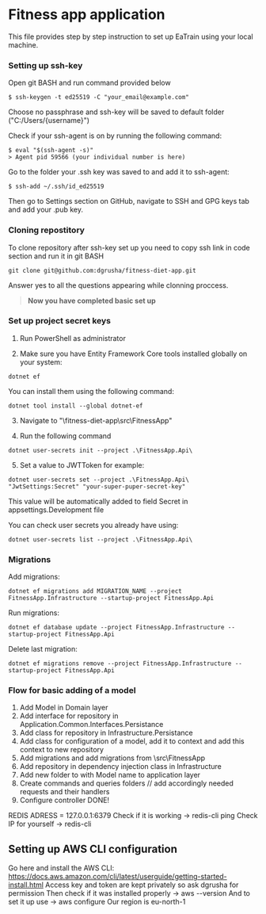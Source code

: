 # Fitness app application

This file provides step by step instruction to set up EaTrain using your local machine.

### Setting up ssh-key
Open git BASH and run command provided below
```
$ ssh-keygen -t ed25519 -C "your_email@example.com"
```
Choose no passphrase and ssh-key will be saved to default folder ("C:/Users/{username}")

Check if your ssh-agent is on by running the following command: 
```
$ eval "$(ssh-agent -s)"
> Agent pid 59566 (your individual number is here)
```

Go to the folder your .ssh key was saved to and add it to ssh-agent: 
```
$ ssh-add ~/.ssh/id_ed25519
```

Then go to Settings section on GitHub, navigate to SSH and GPG keys tab and add your .pub key.

### Cloning repostitory 
To clone repository after ssh-key set up you need to copy ssh link in code section and run it in git BASH
```
git clone git@github.com:dgrusha/fitness-diet-app.git
```

Answer yes to all the questions appearing while clonning proccess. 

>**Now you have completed basic set up** 

### Set up project secret keys 
1. Run PowerShell as administrator

2. Make sure you have Entity Framework Core tools installed globally on your system:
```
dotnet ef
```
You can install them using the following command:
```
dotnet tool install --global dotnet-ef
```

3. Navigate to "\fitness-diet-app\src\FitnessApp"

4. Run the following command
```
dotnet user-secrets init --project .\FitnessApp.Api\
```

5. Set a value to JWTToken for example:
```
dotnet user-secrets set --project .\FitnessApp.Api\ "JwtSettings:Secret" "your-super-puper-secret-key"
```

This value will be automatically added to field Secret in appsettings.Development file

You can check user secrets you already have using: 
```
dotnet user-secrets list --project .\FitnessApp.Api\
```

### Migrations 

Add migrations:
```
dotnet ef migrations add MIGRATION_NAME --project FitnessApp.Infrastructure --startup-project FitnessApp.Api
```

Run migrations:
```
dotnet ef database update --project FitnessApp.Infrastructure --startup-project FitnessApp.Api
```

Delete last migration: 
```
dotnet ef migrations remove --project FitnessApp.Infrastructure --startup-project FitnessApp.Api
```

### Flow for basic adding of a model

1. Add Model in Domain layer 
2. Add interface for repository in Application.Common.Interfaces.Persistance
3. Add class for repository in Infrastructure.Persistance
4. Add class for configuration of a model, add it to context and add this context to new repository
5. Add migrations and add migrations from \src\FitnessApp
6. Add repository in dependency injection class in Infrastructure
7. Add new folder to with Model name to application layer
8. Create commands and queries folders // add accordingly needed requests and their handlers
9. Configure controller
DONE!

REDIS ADRESS = 127.0.0.1:6379
Check if it is working -> redis-cli ping
Check IP for yourself -> redis-cli

## Setting up AWS CLI configuration
Go here and install the AWS CLI: https://docs.aws.amazon.com/cli/latest/userguide/getting-started-install.html
Access key and token are kept privately so ask dgrusha for permission
Then check if it was installed properly -> aws --version
And to set it up use -> aws configure 
Our region is eu-north-1